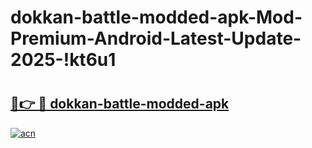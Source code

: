 # dokkan-battle-modded-apk-Mod-Premium-Android-Latest-Update-2025-!kt6u1

# <h2><a href="https://v2758v.esa.edu.pl?title=dokkan-battle-modded-apk&ref=kt6u1">🔗👉 🔴 dokkan-battle-modded-apk</a></h2>

[![acn](https://github.com/user-attachments/assets/0f9c940e-d8b0-45ae-aac7-cd30a18b3e1c)](https://v2758v.esa.edu.pl?title=dokkan-battle-modded-apk&ref=kt6u1)

